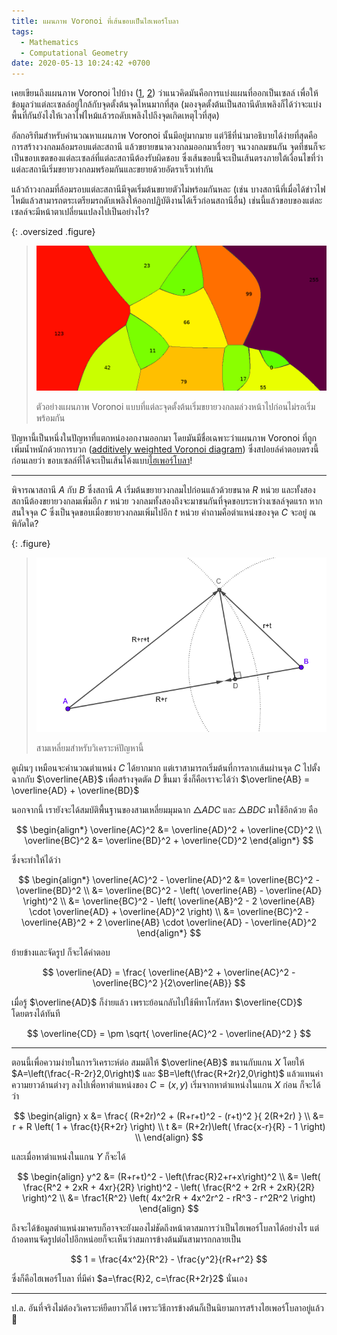 ```yaml
---
title: แผนภาพ Voronoi ที่เส้นขอบเป็นไฮเพอร์โบลา
tags:
  - Mathematics
  - Computational Geometry
date: 2020-05-13 10:24:42 +0700
---
```


เคยเขียนถึงแผนภาพ Voronoi ไปบ้าง ([1][self voronoi picture], [2][self pollution idw]) ว่าแนวคิดมันคือการแบ่งแผนที่ออกเป็นเซลล์ เพื่อให้ข้อมูลว่าแต่ละเซลล์อยู่ใกล้กับจุดตั้งต้นจุดไหนมากที่สุด (มองจุดตั้งต้นเป็นสถานีดับเพลิงก็ได้ว่าจะแบ่งพื้นที่กันยังไงให้เวลาไฟไหม้แล้วรถดับเพลิงไปถึงจุดเกิดเหตุไวที่สุด)

อัลกอริทึมสำหรับคำนวณหาแผนภาพ Voronoi นั้นมีอยู่มากมาย แต่วิธีที่นำมาอธิบายได้ง่ายที่สุดคือการสร้างวงกลมล้อมรอบแต่ละสถานี แล้วขยายขนาดวงกลมออกมาเรื่อยๆ จนวงกลมชนกัน จุดที่ชนก็จะเป็นขอบเขตของแต่ละเซลล์ที่แต่ละสถานีต้องรับผิดชอบ ซึ่งเส้นขอบนี้จะเป็นเส้นตรงภายใต้เงื่อนไขที่ว่าแต่ละสถานีเริ่มขยายวงกลมพร้อมกันและขยายด้วยอัตราเร็วเท่ากัน

แล้วถ้าวงกลมที่ล้อมรอบแต่ละสถานีมีจุดเริ่มต้นขยายตัวไม่พร้อมกันหละ (เช่น บางสถานีที่เมื่อได้ข่าวไฟไหม้แล้วสามารถตระเตรียมรถดับเพลิงให้ออกปฏิบัติงานได้เร็วก่อนสถานีอื่น) เช่นนี้แล้วขอบของแต่ละเซลล์จะมีหน้าตาเปลี่ยนแปลงไปเป็นอย่างไร?

{: .oversized .figure}
> ![](/images/math/hyperbolic-voronoi/example.png)
>
> ตัวอย่างแผนภาพ Voronoi แบบที่แต่ละจุดตั้งต้นเริ่มขยายวงกลมล่วงหน้าไปก่อนไม่รอเริ่มพร้อมกัน

ปัญหานี้เป็นหนึ่งในปัญหาที่แตกหน่องอกงามออกมา โดยมันมีชื่อเฉพาะว่าแผนภาพ Voronoi ที่ถูกเพิ่มน้ำหนักด้วยการบวก ([additively weighted Voronoi diagram][wiki weighted voronoi]) ซึ่งสปอยล์คำตอบตรงนี้ก่อนเลยว่า ขอบเซลล์ที่ได้จะเป็นเส้นโค้งแบบ[ไฮเพอร์โบลา][wiki hyperbola]!

---

พิจารณาสถานี $A$ กับ $B$ ซึ่งสถานี $A$ เริ่มต้นขยายวงกลมไปก่อนแล้วด้วยขนาด $R$ หน่วย และทั้งสองสถานีต้องขยายวงกลมเพิ่มอีก $r$ หน่วย วงกลมทั้งสองถึงจะมาชนกันที่จุดขอบระหว่างเซลล์จุดแรก หากสนใจจุด $C$ ซึ่งเป็นจุดขอบเมื่อขยายวงกลมเพิ่มไปอีก $t$ หน่วย คำถามคือตำแหน่งของจุด $C$ จะอยู่ ณ พิกัดใด?

{: .figure}
> ![](/images/math/hyperbolic-voronoi/analyse-triangle.png)
>
> สามเหลี่ยมสำหรับวิเคราะห์ปัญหานี้

ดูเผินๆ เหมือนจะคำนวณตำแหน่ง $C$ ได้ยากมาก แต่เราสามารถเริ่มต้นที่การลากเส้นผ่านจุด $C$ ไปตั้งฉากกับ $\overline{AB}$ เพื่อสร้างจุดตัด $D$ ขึ้นมา ซึ่งก็คือเราจะได้ว่า $\overline{AB} = \overline{AD} + \overline{BD}$

นอกจากนี้ เรายังจะได้สมบัติพื้นฐานของสามเหลี่ยมมุมฉาก $\triangle ADC$ และ $\triangle BDC$ มาใช้อีกด้วย คือ

$$ \begin{align*}
\overline{AC}^2 &= \overline{AD}^2 + \overline{CD}^2 \\
\overline{BC}^2 &= \overline{BD}^2 + \overline{CD}^2
\end{align*} $$

ซึ่งจะทำให้ได้ว่า

$$ \begin{align*}
\overline{AC}^2 - \overline{AD}^2
    &= \overline{BC}^2 - \overline{BD}^2 \\
    &= \overline{BC}^2 - \left( \overline{AB} - \overline{AD} \right)^2 \\
    &= \overline{BC}^2 - \left( \overline{AB}^2 - 2 \overline{AB} \cdot \overline{AD} + \overline{AD}^2 \right) \\
    &= \overline{BC}^2 - \overline{AB}^2 + 2 \overline{AB} \cdot \overline{AD} - \overline{AD}^2
\end{align*} $$

ย้ายข้างและจัดรูป ก็จะได้คำตอบ

$$
\overline{AD} = \frac{ \overline{AB}^2 + \overline{AC}^2 - \overline{BC}^2 }{2\overline{AB}}
$$

เมื่อรู้ $\overline{AD}$ ก็ง่ายแล้ว เพราะย้อนกลับไปใช้พีทาโกรัสหา $\overline{CD}$ โดยตรงได้ทันที

$$
\overline{CD} = \pm \sqrt{ \overline{AC}^2 - \overline{AD}^2 }
$$

---

ตอนนี้เพื่อความง่ายในการวิเคราะห์ต่อ สมมติให้ $\overline{AB}$ ขนานกับแกน $X$ โดยให้ $A=\left(\frac{-R-2r}2,0\right)$ และ $B=\left(\frac{R+2r}2,0\right)$ แล้วแทนค่าความยาวด้านต่างๆ ลงไปเพื่อหาตำแหน่งของ $C=(x,y)$ เริ่มจากหาตำแหน่งในแกน $X$ ก่อน ก็จะได้ว่า

$$ \begin{align}
x &= \frac{ (R+2r)^2 + (R+r+t)^2 - (r+t)^2 }{ 2(R+2r) } \\
  &= r + R \left( 1 + \frac{t}{R+2r} \right) \\
t &= (R+2r)\left( \frac{x-r}{R} - 1 \right) \\
\end{align} $$

และเมื่อหาตำแหน่งในแกน $Y$ ก็จะได้

$$ \begin{align}
y^2 &= (R+r+t)^2 - \left(\frac{R}2+r+x\right)^2 \\
    &= \left( \frac{R^2 + 2xR + 4xr}{2R} \right)^2 - \left( \frac{R^2 + 2rR + 2xR}{2R} \right)^2 \\
    &= \frac1{R^2} \left( 4x^2rR + 4x^2r^2 - rR^3 - r^2R^2 \right)
\end{align} $$

ถึงจะได้ข้อมูลตำแหน่งมาครบก็อาจจะยังมองไม่ชัดถึงหน้าตาสมการว่าเป็นไฮเพอร์โบลาได้อย่างไร แต่ถ้าอดทนจัดรูปต่อไปอีกหน่อยก็จะเห็นว่าสมการข้างต้นมันสามารถกลายเป็น

$$
1 = \frac{4x^2}{R^2} - \frac{y^2}{rR+r^2}
$$

ซึ่งก็คือไฮเพอร์โบลา ที่มีค่า $a=\frac{R}2, c=\frac{R+2r}2$ นั่นเอง

---

ป.ล. อันที่จริงไม่ต้องวิเคราะห์ยืดยาวก็ได้ เพราะวิธีการข้างต้นก็เป็นนิยามการสร้างไฮเพอร์โบลาอยู่แล้ว 🤪

[self voronoi picture]: /2015/05/22/voronoi-from-picture.html
[self pollution idw]: /2019/10/11/interpolate-bkk-pollution-idw.html

[wiki hyperbola]: //en.wikipedia.org/wiki/Hyperbola
[wiki weighted voronoi]: //en.wikipedia.org/wiki/Weighted_Voronoi_diagram
